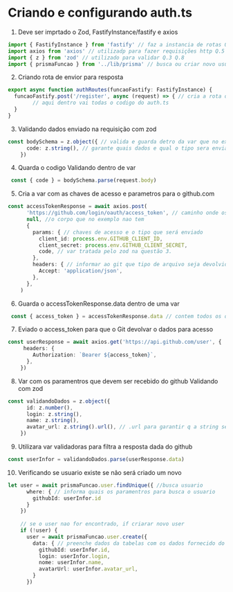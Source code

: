 # Criando e configurando auth.ts

1. Deve ser imprtado o Zod, FastifyInstance/fastify e axios
```ts
import { FastifyInstance } from 'fastify' // faz a instancia de rotas Q.2 
import axios from 'axios' // utilizadp para fazer requisições http Q.5
import { z } from 'zod' // utilizado para validar Q.3 Q.8
import { prismaFuncao } from '../lib/prisma' // busca ou criar novo usuario
```

2. Criando rota de envior para resposta
```ts 
export async function authRoutes(funcaoFastify: FastifyInstance) {
  funcaoFastify.post('/register', async (request) => { // cria a rota de requisição no exemplo é "register"
        // aqui dentro vai todas o codigo do auth.ts
  }
}
```

3. Validando dados enviado na requisição com zod
```ts
const bodySchema = z.object({ // valida e guarda detro da var que no exemplo é "bodySchema"
      code: z.string(), // garante quais dados e qual o tipo sera enviado ou recebido que no exemplo é "code" seguido de string
    })
```

4. Quarda o codigo Validando dentro de var
````ts
 const { code } = bodySchema.parse(request.body)    
``````

5. Cria a var com as chaves de acesso e parametros para o github.com 
````ts
const accessTokenResponse = await axios.post(
      'https://github.com/login/oauth/access_token', // caminho onde os paramentros será enviado
      null, //o corpo que no exemplo nao tem
      {
        params: { // chaves de acesso e o tipo que será enviado
          client_id: process.env.GITHUB_CLIENT_ID,
          client_secret: process.env.GITHUB_CLIENT_SECRET,
          code, // var tratada pelo zod na questão 3.
        },
        headers: { // informar ao git que tipo de arquivo seja devolvido no response
          Accept: 'application/json',
        },
      },
    )
``````

6. Guarda o accessTokenResponse.data dentro de uma var
````ts
 const { access_token } = accessTokenResponse.data // contem todos os dados
``````

7. Eviado o access_token para que o Git devolvar o dados para acesso 
````ts
const userResponse = await axios.get('https://api.github.com/user', {
     headers: {
        Authorization: `Bearer ${access_token}`,
      },
    })
``````

8. Var com os paramentros que devem ser recebido do github Validando com zod
````ts
const validandoDados = z.object({
      id: z.number(),
      login: z.string(),
      name: z.string(),
      avatar_url: z.string().url(), // .url para garantir q a string será uma url
    })
``````

9. Utilizara var validadoras para filtra a resposta dada do github
````ts
const userInfor = validandoDados.parse(userResponse.data)
``````

10. Verificando se usuario existe se não será criado um novo
````ts
let user = await prismaFuncao.user.findUnique({ //busca usuario
      where: { // informa quais os paramentros para busca o usuario
        githubId: userInfor.id
      }
    })
    
    // se o user nao for encontrado, if criarar novo user
    if (!user) {
      user = await prismaFuncao.user.create({
        data: { // preenche dados da tabelas com os dados fornecido do github
          githubId: userInfor.id,
          login: userInfor.login,
          nome: userInfor.name,
          avatarUrl: userInfor.avatar_url,
        }
      })
``````
